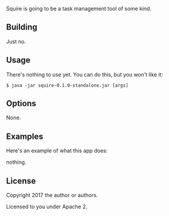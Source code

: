 Squire is going to be a task management tool of some kind.

## Building

Just no.

## Usage

There's nothing to use yet. You can do this, but you won't like it:

    $ java -jar squire-0.1.0-standalone.jar [args]

## Options

None.

## Examples

Here's an example of what this app does:

nothing.

## License

Copyright 2017 the author or authors.

Licensed to you under Apache 2.